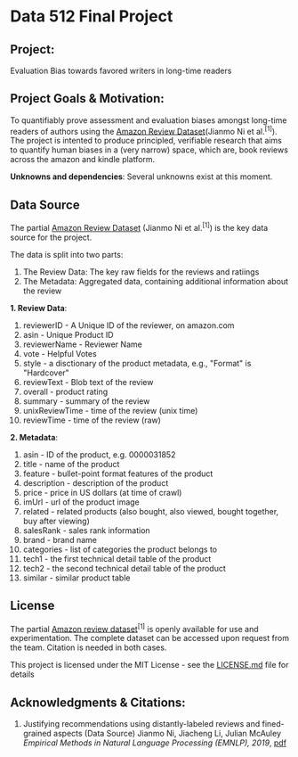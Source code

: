 # Data 512 Final Project

## Project:

Evaluation Bias towards favored writers in long-time readers

## Project Goals & Motivation:

To quantifiably prove assessment and evaluation biases amongst long-time readers of authors using the [Amazon Review Dataset](https://nijianmo.github.io/amazon/index.html)(Jianmo Ni et al.<sup>[1]</sup>). The project is intented to produce principled, verifiable research that aims to quantify human biases in a (very narrow) space, which are, book reviews across the amazon and kindle platform.


__Unknowns and dependencies__:
Several unknowns exist at this moment.

## Data Source

The partial [Amazon Review Dataset](https://nijianmo.github.io/amazon/index.html) (Jianmo Ni et al.<sup>[1]</sup>) is the key data source for the project. 

The data is split into two parts:
1. The Review Data: The key raw fields for the reviews and ratiings
2. The Metadata: Aggregated data, containing additional information about the review

__1. Review Data__:
1. reviewerID - A Unique ID of the reviewer, on amazon.com
2. asin - Unique Product ID
3. reviewerName - Reviewer Name
4. vote - Helpful Votes
5. style - a disctionary of the product metadata, e.g., "Format" is "Hardcover"
6. reviewText - Blob text of the review
7. overall - product rating
8. summary - summary of the review
9. unixReviewTime - time of the review (unix time)
10. reviewTime - time of the review (raw)

__2. Metadata__:
1. asin - ID of the product, e.g. 0000031852
2. title - name of the product
3. feature - bullet-point format features of the product
4. description - description of the product
5. price - price in US dollars (at time of crawl)
6. imUrl - url of the product image
7. related - related products (also bought, also viewed, bought together, buy after viewing)
8. salesRank - sales rank information
9. brand - brand name
10. categories - list of categories the product belongs to
11. tech1 - the first technical detail table of the product
12. tech2 - the second technical detail table of the product
13. similar - similar product table

## License

The partial [Amazon review dataset](https://nijianmo.github.io/amazon/index.html#citation)<sup>[1]</sup> is openly available for use and experimentation. The complete dataset can be accessed upon request from the team. Citation is needed in both cases.

This project is licensed under the MIT License - see the [LICENSE.md](https://github.com/nmnshrma/data-512-a1/blob/master/LICENSE) file for details

## Acknowledgments & Citations:

1. Justifying recommendations using distantly-labeled reviews and fined-grained aspects (Data Source)
Jianmo Ni, Jiacheng Li, Julian McAuley
_Empirical Methods in Natural Language Processing (EMNLP), 2019_, [pdf](http://cseweb.ucsd.edu/~jmcauley/pdfs/emnlp19a.pdf)


